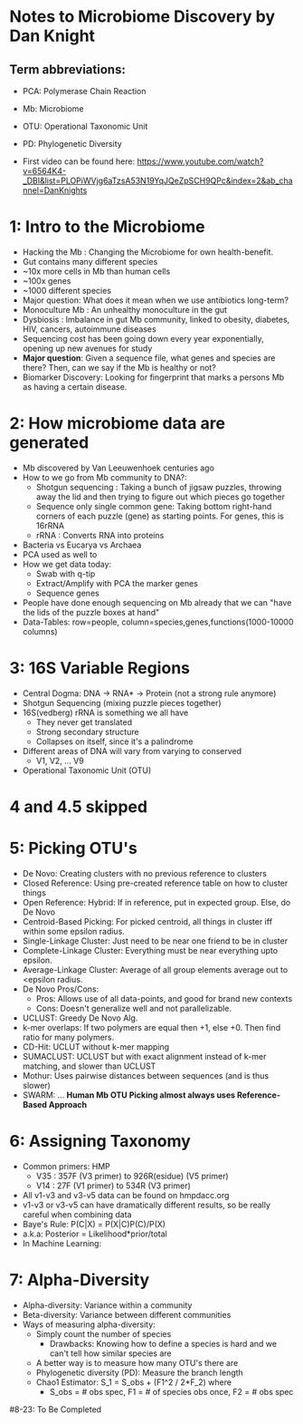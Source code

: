 # Notes to Microbiome Discovery by Dan Knight

## Term abbreviations:

- PCA: Polymerase Chain Reaction
- Mb: Microbiome
- OTU: Operational Taxonomic Unit
- PD: Phylogenetic Diversity

- First video can be found here: https://www.youtube.com/watch?v=6564K4-_DBI&list=PLOPiWVjg6aTzsA53N19YqJQeZpSCH9QPc&index=2&ab_channel=DanKnights

# 1: Intro to the Microbiome

- Hacking the Mb : Changing the Microbiome for own health-benefit.
- Gut contains many different species
- ~10x more cells in Mb than human cells
- ~100x genes
- ~1000 different species
- Major question: What does it mean when we use antibiotics long-term?
- Monoculture Mb : An unhealthy monoculture in the gut
- Dysbiosis : Imbalance in gut Mb community, linked to obesity, diabetes, HIV,
cancers, autoimmune diseases
- Sequencing cost has been going down every year exponentially, opening up
new avenues for study
- **Major question**: Given a sequence file, what genes and species are there? Then,
can we say if the Mb is healthy or not?
- Biomarker Discovery: Looking for fingerprint that marks a persons Mb as
having a certain disease.

# 2: How microbiome data are generated
- Mb discovered by Van Leeuwenhoek centuries ago
- How to we go from Mb community to DNA?:
  - Shotgun sequencing : Taking a bunch of jigsaw puzzles, throwing away the lid
and then trying to figure out which pieces go together
  - Sequence only single common gene: Taking bottom right-hand corners of each
puzzle (gene) as starting points. For genes, this is 16rRNA
  - rRNA : Converts RNA into proteins
- Bacteria vs Eucarya vs Archaea
- PCA used as well to
- How we get data today:
  - Swab with q-tip
  - Extract/Amplify with PCA the marker genes
  - Sequence genes
- People have done enough sequencing on Mb already that we can "have the lids
of the puzzle boxes at hand"
- Data-Tables: row=people, column=species,genes,functions(1000-10000 columns)

# 3: 16S Variable Regions
- Central Dogma: DNA -> RNA* -> Protein (not a strong rule anymore)
- Shotgun Sequencing (mixing puzzle pieces together)
- 16S(vedberg) rRNA is something we all have
  - They never get translated
  - Strong secondary structure
  - Collapses on itself, since it's a palindrome
- Different areas of DNA will vary from varying to conserved
  - V1, V2, ... V9
- Operational Taxonomic Unit (OTU)

# 4 and 4.5 skipped

# 5: Picking OTU's
- De Novo: Creating clusters with no previous reference to clusters
- Closed Reference: Using pre-created reference table on how to cluster things
- Open Reference: Hybrid: If in reference, put in expected group. Else, do De Novo
- Centroid-Based Picking: For picked centroid, all things in cluster iff within
 some epsilon radius.
- Single-Linkage Cluster: Just need to be near one friend to be in cluster
- Complete-Linkage Cluster: Everything must be near everything upto epsilon.
- Average-Linkage Cluster: Average of all group elements average out to <epsilon radius.
- De Novo Pros/Cons:
  - Pros: Allows use of all data-points, and good for brand new contexts
  - Cons: Doesn't generalize well and not parallelizable.
- UCLUST: Greedy De Novo Alg.
- k-mer overlaps: If two polymers are equal then +1, else +0. Then find ratio for many
polymers.
- CD-Hit: UCLUT without k-mer mapping
- SUMACLUST: UCLUST but with exact alignment instead of k-mer matching,
and slower than UCLUST
- Mothur: Uses pairwise distances between sequences (and is thus slower)
- SWARM: ...
**Human Mb OTU Picking almost always uses Reference-Based Approach**

# 6: Assigning Taxonomy
- Common primers: HMP
  - V35 : 357F (V3 primer) to 926R(esidue) (V5 primer)
  - V14 : 27F (V1 primer) to 534R (V3 primer)
- All v1-v3 and v3-v5 data can be found on hmpdacc.org
- v1-v3 or v3-v5 can have dramatically different results,
so be really careful when combining data
- Baye's Rule: P(C|X) = P(X|C)P(C)/P(X)
- a.k.a: Posterior = Likelihood*prior/total
- In Machine Learning:  

# 7: Alpha-Diversity
- Alpha-diversity: Variance within a community
- Beta-diversity: Variance between different communities
- Ways of measuring alpha-diversity:
  - Simply count the number of species
    - Drawbacks: Knowing how to define a species is hard and we can't tell
      how similar species are
  - A better way is to measure how many OTU's there are
  - Phylogenetic diversity (PD): Measure the branch length
  - Chao1 Estimator: S_1 = S_obs + (F1^2 / 2*F_2) where
    - S_obs = # obs spec, F1 = # of species obs once, F2 = # obs spec


#8-23: To Be Completed
